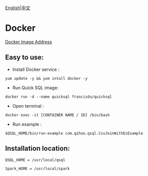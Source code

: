 [English](./docker.md)|[中文](../zh/deployment/docker.md)

# Docker

[Docker Image Address](https://hub.docker.com/r/francisdu/quicksql)

## Easy to use:

- Install Docker service :
 
```shell 
yum update -y && yum intall docker -y
```

- Run Quick SQL image: 

```shell
docker run -d --name quicksql francisdu/quicksql
```

- Open terminal :
 
```shell
docker exec -it [CONTAINER NAME / ID] /bin/bash
```

- Run example :
 
```shell 
$QSQL_HOME/bin/run-example com.qihoo.qsql.CsvJoinWithEsExample
``` 

## Installation location:

`QSQL_HOME = /usr/local/qsql`

`Spark_HOME = /usr/local/spark`